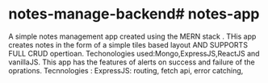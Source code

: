 ﻿# notes-manage-backend# notes-app
A simple notes management app created using the MERN stack . THis app creates notes in the form of a simple tiles based layout AND SUPPORTS FULL CRUD opertioan. 
Techonologies used:Mongo,ExpressJS,ReactJS and vanillaJS.
This app has the features of alerts on success and failure of the oprations. 
Tecnnologies :
ExpressJS:
  routing,
  fetch api,
  error catching,
  
